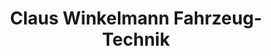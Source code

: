 ---
title: "Claus Winkelmann Fahrzeug-Technik"
url: /eldingen/claus-winkelmann-fahrzeug-technik/
shop: Autowerkstatt
---